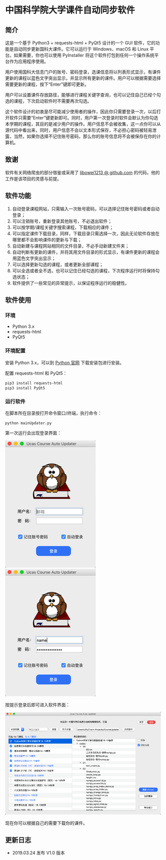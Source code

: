 # 中国科学院大学课件自动同步软件
## 简介
这是一个基于 Python3 + requests-html + PyQt5 设计的一个 GUI 软件，它的功能是自动同步更新国科大课件。它可以运行于 Windows、macOS 和 Linux 平台。如果需要，你也可以使用 PyInstaller 将这个软件打包到任何一个操作系统平台作为应用程序使用。

用户使用国科大信息门户的账号、密码登录，选课信息将以列表形式显示，有课件更新的课程以蓝色文字突出显示，并显示所有更新的课件。用户可以根据需要选择需要更新的课程，按下“Enter”键即可更新。

用户可以设置课件存放路径，能够进行课程关键字查询，也可以记住自己已经个勾选的课程，下次启动软件时不需要再次勾选。

这个软件设计的初衷是尽可能减少使用者的操作，因此你只需要登录一次，以后打开软件只需要“Enter”键更新即可。同时，用户第一次登录时软件会默认为你勾选本学期的课程，其目的是减少用户的操作。用户信息不会被收集，这一点你可以从源代码中看出来，同时，用户信息不会以文本形式保存，不必担心密码被轻易泄露，当然，如果你选择不记住账号密码，那么你的账号信息将不会被保存在你的计算机。

## 致谢
软件有关网络爬虫的部分借鉴或采用了 [libowei1213 @ github.com](https://github.com/libowei1213/CoursewareDownload) 的代码，他的工作是该项目的灵感与前提。

## 软件功能
1. 自动登录课程网站，只需输入一次账号密码，可以选择记住账号密码或者自动登录；
2. 可以注销账号，重新登录其他账号，不必退出软件；
3. 可以按学期/课程关键字搜索课程，下载相应的课件；
4. 可以指定课件下载目录，同样，下载目录只需选择一次，因此无论软件存放在哪里都不会影响课件的更新与下载；
5. 自动新建与课程网站相同的文件目录，不必手动新建文件夹；
6. 自动判断有更新的课件，并将其用文件目录的形式显示，有课件更新的课程会用蓝色文字突出显示；
7. 可以选择更新勾选的课程，或者更新全部课程；
8. 可以全选或者全不选，也可以记住已经勾选的课程，下次程序运行时将保持勾选状态；
9. 软件提供了一些常见的异常提示，以保证程序运行的稳健性。

## 软件使用

### 环境
- Python 3.x
- requests-html
- PyQt5

### 环境配置
安装 Python 3.x，可以到 [Python 官网](https://www.python.org/downloads/) 下载安装包进行安装。

配置 requests-html 和 PyQt5：

```
pip3 install requests-html
pip3 install PyQt5
```

### 运行软件

在脚本所在目录按打开命令窗口/终端，执行命令：

```
python mainUpdater.py
```

第一次运行会出现登录界面：

![Alt login](./readme-img/login.png "login") ![Alt login2](./readme-img/login2.png "login2")

按提示登录后即可进入软件界面：

![Alt main](./readme-img/main.png "main")

现在你可以根据自己的需要下载你的课件。

## 更新日志
- 2019.03.24 发布 V1.0 版本